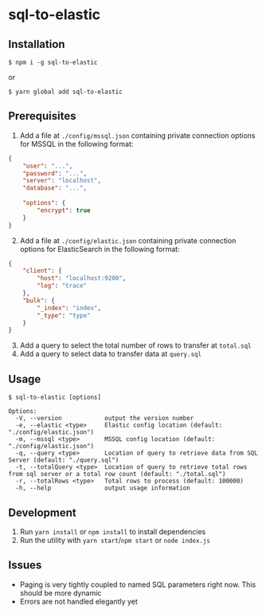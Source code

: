 # sql-to-elastic

## Installation

 ```
 $ npm i -g sql-to-elastic
 ``` 
 or 
 ```
 $ yarn global add sql-to-elastic
 ```

## Prerequisites

1. Add a file at ```./config/mssql.json``` containing private connection options for MSSQL in the following format:
```json
{
    "user": "...",
    "password": "...",
    "server": "localhost",
    "database": "...",
 
    "options": {
        "encrypt": true
    }
}
```
2. Add a file at ```./config/elastic.json``` containing private connection options for ElasticSearch in the following format:
```json
{
    "client": {
        "host": "localhost:9200",
        "log": "trace"
    },
    "bulk": {
        "_index": "index",
        "_type": "type"
    }
}
```
3. Add a query to select the total number of rows to transfer at ```total.sql```
4. Add a query to select data to transfer data at ```query.sql```

## Usage
```
$ sql-to-elastic [options]

Options:
  -V, --version            output the version number
  -e, --elastic <type>     Elastic config location (default: "./config/elastic.json")
  -m, --mssql <type>       MSSQL config location (default: "./config/elastic.json")
  -q, --query <type>       Location of query to retrieve data from SQL Server (default: "./query.sql")
  -t, --totalQuery <type>  Location of query to retrieve total rows from sql server or a total row count (default: "./total.sql")
  -r, --totalRows <type>   Total rows to process (default: 100000)
  -h, --help               output usage information
```

## Development

1. Run ```yarn install``` or ```npm install``` to install dependencies
2. Run the utility with ```yarn start```/```npm start``` or ```node index.js```

## Issues
* Paging is very tightly coupled to named SQL parameters right now. This should be more dynamic
* Errors are not handled elegantly yet